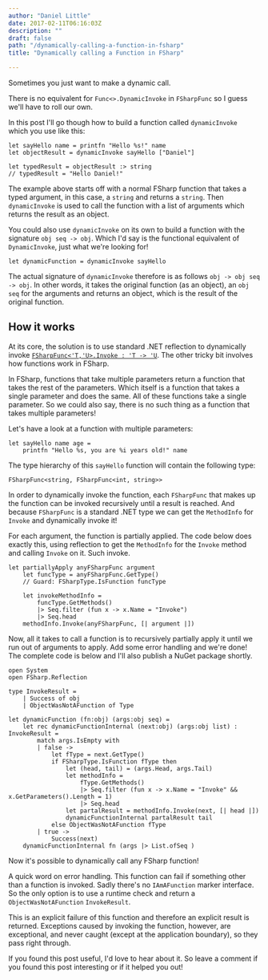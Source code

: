 ```yaml
---
author: "Daniel Little"
date: 2017-02-11T06:16:03Z
description: ""
draft: false
path: "/dynamically-calling-a-function-in-fsharp"
title: "Dynamically calling a Function in FSharp"

---
```


Sometimes you just want to make a dynamic call.

There is no equivalent for `Func<>.DynamicInvoke` in `FSharpFunc` so I guess we'll have to roll our own. 

In this post I'll go though how to build a function called `dynamicInvoke ` which you use like this:

    let sayHello name = printfn "Hello %s!" name
    let objectResult = dynamicInvoke sayHello ["Daniel"]

    let typedResult = objectResult :> string
    // typedResult = "Hello Daniel!"


The example above starts off with a normal FSharp function that takes a typed argument, in this case, a `string` and returns a `string`. Then `dynamicInvoke` is used to call the function with a list of arguments which returns the result as an object.

You could also use `dynamicInvoke` on its own to build a function with the signature `obj seq -> obj`. Which I'd say is the functional equivalent of `DynamicInvoke`, just what we're looking for!

    let dynamicFunction = dynamicInvoke sayHello

The actual signature of `dynamicInvoke` therefore is as follows `obj -> obj seq -> obj`. In other words, it takes the original function (as an object), an `obj seq` for the arguments and returns an object, which is the result of the original function.

## How it works

At its core, the solution is to use standard .NET reflection to dynamically invoke [`FSharpFunc<'T,'U>.Invoke : 'T -> 'U`](https://msdn.microsoft.com/en-us/visualfsharpdocs/conceptual/core.fsharpfunc%5B%27t,%27u%5D-class-%5Bfsharp%5D?f=255&MSPPError=-2147217396). The other tricky bit involves how functions work in FSharp.

In FSharp, functions that take multiple parameters return a function that takes the rest of the parameters. Which itself is a function that takes a single parameter and does the same. All of these functions take a single parameter. So we could also say, there is no such thing as a function that takes multiple parameters! 

Let's have a look at a function with multiple parameters:

    let sayHello name age =
        printfn "Hello %s, you are %i years old!" name

The type hierarchy of this `sayHello` function will contain the following type:

    FSharpFunc<string, FSharpFunc<int, string>>

In order to dynamically invoke the function, each `FSharpFunc` that makes up the function can be invoked recursively until a result is reached. And because `FSharpFunc` is a standard .NET type we can get the `MethodInfo` for `Invoke` and dynamically invoke it!

For each argument, the function is partially applied. The code below does exactly this, using reflection to get the `MethodInfo` for the `Invoke` method and calling `Invoke` on it. Such invoke.

    let partiallyApply anyFSharpFunc argument
        let funcType = anyFSharpFunc.GetType()
        // Guard: FSharpType.IsFunction funcType 
       
        let invokeMethodInfo = 
            funcType.GetMethods()
            |> Seq.filter (fun x -> x.Name = "Invoke")
            |> Seq.head
        methodInfo.Invoke(anyFSharpFunc, [| argument |])

Now, all it takes to call a function is to recursively partially apply it until we run out of arguments to apply. Add some error handling and we're done! The complete code is below and I'll also publish a NuGet package shortly.

    open System
    open FSharp.Reflection

    type InvokeResult = 
        | Success of obj
        | ObjectWasNotAFunction of Type

    let dynamicFunction (fn:obj) (args:obj seq) =
        let rec dynamicFunctionInternal (next:obj) (args:obj list) : InvokeResult =
            match args.IsEmpty with
            | false ->
                let fType = next.GetType()
                if FSharpType.IsFunction fType then
                    let (head, tail) = (args.Head, args.Tail)
                    let methodInfo = 
                        fType.GetMethods()
                        |> Seq.filter (fun x -> x.Name = "Invoke" && x.GetParameters().Length = 1)
                        |> Seq.head
                    let partalResult = methodInfo.Invoke(next, [| head |])
                    dynamicFunctionInternal partalResult tail
                else ObjectWasNotAFunction fType
            | true ->
                Success(next)
        dynamicFunctionInternal fn (args |> List.ofSeq )


Now it's possible to dynamically call any FSharp function!

A quick word on error handling. This function can fail if something other than a function is invoked. Sadly there's no `IAmAFunction` marker interface. So the only option is to use a runtime check and return a `ObjectWasNotAFunction` `InvokeResult`.

This is an explicit failure of this function and therefore an explicit result is returned. Exceptions caused by invoking the function, however, are exceptional, and never caught (except at the application boundary), so they pass right through.

If you found this post useful, I'd love to hear about it. So leave a comment if you found this post interesting or if it helped you out! 

